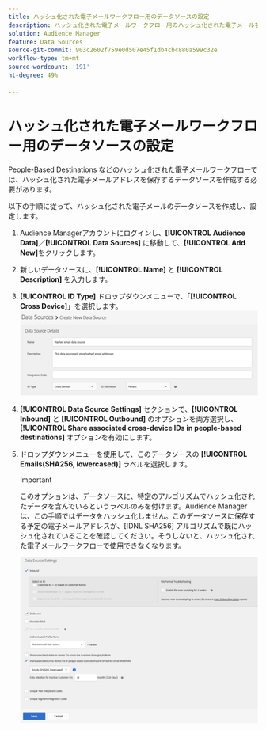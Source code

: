 ```yaml
---
title: ハッシュ化された電子メールワークフロー用のデータソースの設定
description: ハッシュ化された電子メールワークフロー用のハッシュ化された電子メールを保存するデータソースの作成方法を説明します。
solution: Audience Manager
feature: Data Sources
source-git-commit: 903c2602f759e0d507e45f1db4cbc880a599c32e
workflow-type: tm+mt
source-wordcount: '191'
ht-degree: 49%

---
```



# ハッシュ化された電子メールワークフロー用のデータソースの設定

People-Based Destinations などのハッシュ化された電子メールワークフローでは、ハッシュ化された電子メールアドレスを保存するデータソースを作成する必要があります。

以下の手順に従って、ハッシュ化された電子メールのデータソースを作成し、設定します。

1. Audience Managerアカウントにログインし、**[!UICONTROL Audience Data]**／**[!UICONTROL Data Sources]** に移動して、**[!UICONTROL Add New]**&#x200B;をクリックします。
1. 新しいデータソースに、**[!UICONTROL Name]** と **[!UICONTROL Description]** を入力します。
1. **[!UICONTROL ID Type]** ドロップダウンメニューで、「**[!UICONTROL Cross Device]**」を選択します。
   ![Audience Managerソースの詳細セクションを示すデータ UI 画像。](../features/assets/create-hashed-email-data-source.png)
1. **[!UICONTROL Data Source Settings]** セクションで、**[!UICONTROL Inbound]** と **[!UICONTROL Outbound]** のオプションを両方選択し、**[!UICONTROL Share associated cross-device IDs in people-based destinations]** オプションを有効にします。
1. ドロップダウンメニューを使用して、このデータソースの **[!UICONTROL Emails(SHA256, lowercased)]** ラベルを選択します。

   >[!IMPORTANT]
   >
   >このオプションは、データソースに、特定のアルゴリズムでハッシュ化されたデータを含んでいるというラベルのみを付けます。Audience Manager は、この手順ではデータをハッシュ化しません。このデータソースに保存する予定の電子メールアドレスが、[!DNL SHA256] アルゴリズムで既にハッシュ化されていることを確認してください。そうしないと、ハッシュ化された電子メールワークフローで使用できなくなります。

   ![Audience Managerソース設定セクションを示すデータ UI 画像。](../features/assets/data-source-settings.png)

